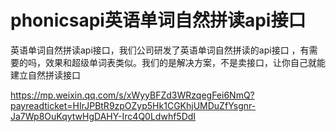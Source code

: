 # phonicsapi英语单词自然拼读api接口
英语单词自然拼读api接口，我们公司研发了英语单词自然拼读的api接口 ，有需要的吗，效果和超级单词表类似。我们的是解决方案，不是卖接口，让你自己就能建立自然拼读接口

https://mp.weixin.qq.com/s/xWyyBFZd3WRzqegFei6NmQ?payreadticket=HIrJPBtR9zpOZyp5Hk1CGKhjUMDuZfYsgnr-Ja7Wp8OuKqytwHgDAHY-Irc4Q0Ldwhf5DdI
